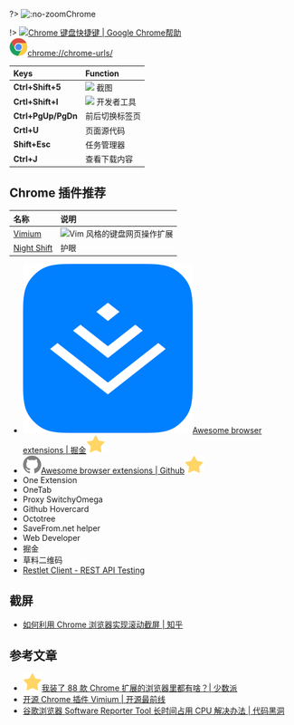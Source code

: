 ?> ![](https://notes.abelsu7.top/_media/chrome.svg ':no-zoom')Chrome

!> [![](https://notes.abelsu7.top/_media/chrome.svg)Chrome 键盘快捷键 | Google Chrome帮助](https://support.google.com/chrome/answer/157179?hl=zh-Hans)<br>[![](logo/chrome.svg)chrome://chrome-urls/](chrome://chrome-urls/)

| Keys | Function |
| :-- | :-- |
| **Ctrl+Shift+5** | <img src='https://notes.abelsu7.top/keys/logo/opera.svg' data-no-zoom></img> 截图 |
| **Crtl+Shift+I** | <img src='https://notes.abelsu7.top/keys/logo/opera.svg' data-no-zoom></img> 开发者工具 |
| **Ctrl+PgUp/PgDn** | 前后切换标签页 |
| **Crtl+U** | 页面源代码 |
| **Shift+Esc** | 任务管理器 |
| **Ctrl+J** | 查看下载内容 |

## Chrome 插件推荐

| 名称 | 说明 |
| :-- | :-- |
| [Vimium](https://github.com/philc/vimium) | ![](https://notes.abelsu7.top/_media/vim.svg)Vim 风格的键盘网页操作扩展 |
| [Night Shift](https://chrome.google.com/webstore/detail/night-shift/fpnlpehjhijpamloppfjljenemeokfio/related?utm_source=chrome-ntp-icon) | 护眼 |

- [![](logo/juejin.png ':size=16')Awesome browser extensions | 掘金![](logo/star.svg)](https://juejin.im/entry/5c1211496fb9a04a07303e14)
- [![](logo/github.svg)Awesome browser extensions | Github![](logo/star.svg)](https://github.com/whatwewant/awesome-chrome-extensions)
- One Extension
- OneTab
- Proxy SwitchyOmega
- Github Hovercard
- Octotree
- SaveFrom.net helper
- Web Developer
- 掘金
- 草料二维码
- [Restlet Client - REST API Testing](https://chrome.google.com/webstore/detail/restlet-client-rest-api-t/aejoelaoggembcahagimdiliamlcdmfm?hl=zh-CN)

## 截屏

- [如何利用 Chrome 浏览器实现滚动截屏 | 知乎](https://zhuanlan.zhihu.com/p/37086019)

## 参考文章

- [![](logo/star.svg)我装了 88 款 Chrome 扩展的浏览器里都有啥？| 少数派](https://sspai.com/post/55164)
- [开源 Chrome 插件 Vimium | 开源最前线](https://mp.weixin.qq.com/s/Hp9Ap9Fs0YHUEvPP6nxqZQ)
- [谷歌浏览器 Software Reporter Tool 长时间占用 CPU 解决办法 | 代码黑洞](https://www.cd404.com/Experience_record/17.html)
